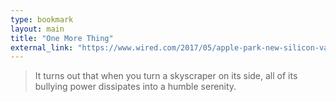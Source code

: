 ```yaml
---
type: bookmark
layout: main
title: "One More Thing"
external_link: "https://www.wired.com/2017/05/apple-park-new-silicon-valley-campus"
---
```

> It turns out that when you turn a skyscraper on its side, all of its bullying power dissipates into a humble serenity.

